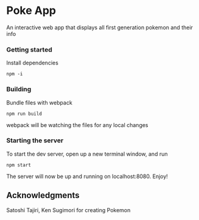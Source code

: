 # Poke App

An interactive web app that displays all first generation pokemon and their info

### Getting started
Install dependencies
```
npm -i
```

### Building
Bundle files with webpack
```
npm run build
```
webpack will be watching the files for any local changes

### Starting the server
To start the dev server, open up a new terminal window, and run
```
npm start
```

The server will now be up and running on localhost:8080. Enjoy!

## Acknowledgments
Satoshi Tajiri, Ken Sugimori for creating Pokemon